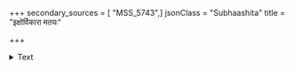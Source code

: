 +++
secondary_sources = [ "MSS_5743",]
jsonClass = "Subhaashita"
title = "इक्षोर्विकारा मतयः"

+++

<details><summary>Text</summary>

इक्षोर्विकारा मतयः कवीनां गवां रसो बालकचेष्टितानि।  
ताम्बूलमग्र्यं युवतेः कटाक्षा एतान्यहो शक्र न सन्ति नाके॥
</details>
